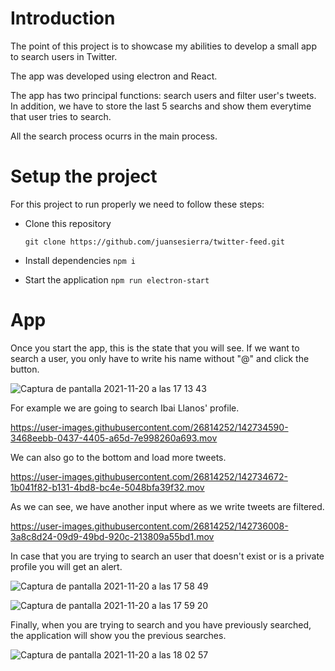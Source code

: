 # Introduction
The point of this project is to showcase my abilities to develop a small app to search users in Twitter.

The app was developed using  electron and React.

The app has two principal functions: search users and filter user's tweets. In addition, we have to store the last 5 searchs and show them everytime that user tries to search.

All the search process ocurrs in the main process.

# Setup the project

For this project to run properly we need to follow these steps:
* Clone this repository

    `git clone https://github.com/juansesierra/twitter-feed.git`
* Install dependencies `npm i`
* Start the application `npm run electron-start`

# App
Once you start the app, this is the state that you will see.
If we want to search a user, you only have to write his name without "@" and click the button.

![Captura de pantalla 2021-11-20 a las 17 13 43](https://user-images.githubusercontent.com/26814252/142735132-ca33f433-e198-41df-b9cd-a34af1ff9dbc.png)

For example we are going to search Ibai Llanos' profile.

https://user-images.githubusercontent.com/26814252/142734590-3468eebb-0437-4405-a65d-7e998260a693.mov

We can also go to the bottom and load more tweets.

https://user-images.githubusercontent.com/26814252/142734672-1b041f82-b131-4bd8-bc4e-5048bfa39f32.mov

As we can see, we have another input where as we write tweets are filtered.

https://user-images.githubusercontent.com/26814252/142736008-3a8c8d24-09d9-49bd-920c-213809a55bd1.mov

In case that you are trying to search an user that doesn't exist or is a private profile you will get an alert.

![Captura de pantalla 2021-11-20 a las 17 58 49](https://user-images.githubusercontent.com/26814252/142735066-5cde8fdb-1353-43ae-b041-d9715f5c344f.png)

![Captura de pantalla 2021-11-20 a las 17 59 20](https://user-images.githubusercontent.com/26814252/142735061-a60094b0-7bea-4e3d-acae-1ec96092e618.png)

Finally, when you are trying to search and you have previously searched, the application will show you the previous searches.

![Captura de pantalla 2021-11-20 a las 18 02 57](https://user-images.githubusercontent.com/26814252/142735040-358f1a19-b560-4b60-8488-985f7a5dd4a6.png)


